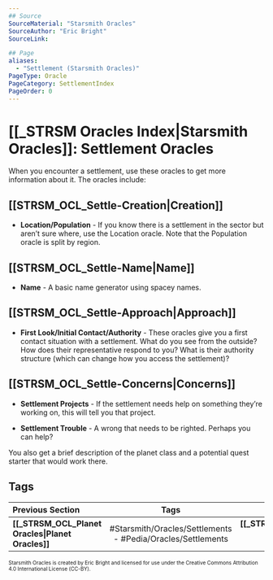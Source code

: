 ```yaml
---
## Source
SourceMaterial: "Starsmith Oracles"
SourceAuthor: "Eric Bright"
SourceLink: 

## Page
aliases:
  - "Settlement (Starsmith Oracles)"
PageType: Oracle
PageCategory: SettlementIndex
PageOrder: 0
---
```

# [[_STRSM Oracles Index|Starsmith Oracles]]: Settlement Oracles
When you encounter a settlement, use these oracles to get more information about it. The oracles include:

## [[STRSM_OCL_Settle-Creation|Creation]]
- **Location/Population** - If you know there is a settlement in the sector but aren’t sure where, use the Location oracle. Note that the Population oracle is split by region.

## [[STRSM_OCL_Settle-Name|Name]]
- **Name** - A basic name generator using spacey names.

## [[STRSM_OCL_Settle-Approach|Approach]]
- **First Look/Initial Contact/Authority** - These oracles give you a first contact situation with a settlement. What do you see from the outside? How does their representative respond to you? What is their authority structure (which can change how you access the settlement)?

## [[STRSM_OCL_Settle-Concerns|Concerns]]
- **Settlement Projects** - If the settlement needs help on something they’re working on, this will tell you that project.

- **Settlement Trouble** - A wrong that needs to be righted. Perhaps you can help?

You also get a brief description of the planet class and a potential quest starter that would work there.

## Tags
| Previous Section | Tags | Next Section |
|:--- |:---:| ---:|
| **[[_STRSM_OCL_Planet Oracles\|Planet Oracles]]** | #Starsmith/Oracles/Settlements  - #Pedia/Oracles/Settlements | **[[_STRSM_OCL_Starship Oracles\|Starship Oracles]]** 

<font size=-2>Starsmith Oracles is created by Eric Bright and licensed for use under the Creative Commons Attribution 4.0 International License (CC-BY).</font>